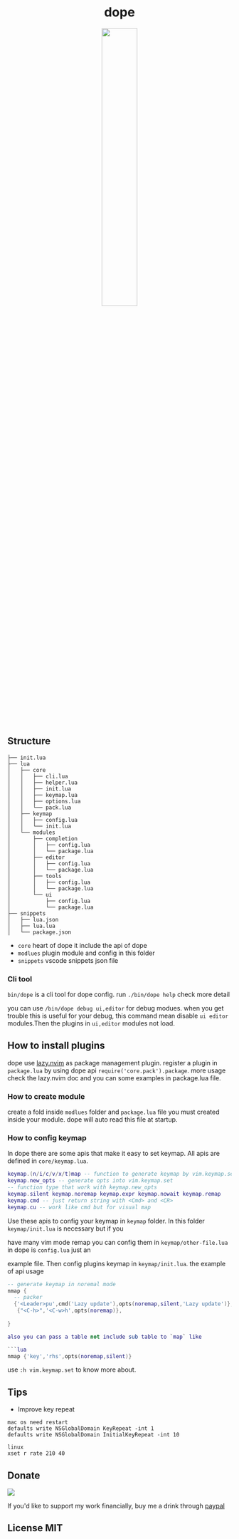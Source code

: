 <h1 align="center">
  <img
    src="https://raw.githubusercontent.com/catppuccin/catppuccin/main/assets/misc/transparent.png"
    height="30"
    width="0px"
  />
  dope
  <img
    src="https://raw.githubusercontent.com/catppuccin/catppuccin/main/assets/misc/transparent.png"
    height="30"
    width="0px"
  />
</h1>

<p align="center">
  <img src="https://user-images.githubusercontent.com/41671631/176990490-aeb6111b-41ea-4767-bc03-c0aee4774a4e.png"
  height = "40%"
  width = "40%"
  />
</p>

## Structure

```
├── init.lua
├── lua
│   ├── core
│   │   ├── cli.lua
│   │   ├── helper.lua
│   │   ├── init.lua
│   │   ├── keymap.lua
│   │   ├── options.lua
│   │   └── pack.lua
│   ├── keymap
│   │   ├── config.lua
│   │   └── init.lua
│   └── modules
│       ├── completion
│       │   ├── config.lua
│       │   └── package.lua
│       ├── editor
│       │   ├── config.lua
│       │   └── package.lua
│       ├── tools
│       │   ├── config.lua
│       │   └── package.lua
│       └── ui
│           ├── config.lua
│           └── package.lua
├── snippets
│   ├── lua.json
│   ├── lua.lua
│   └── package.json
```

- `core` heart of dope it include the api of dope
- `modlues` plugin module and config in this folder
- `snippets` vscode snippets json file


### Cli tool

`bin/dope` is a cli tool for dope config. run `./bin/dope help` check more detail

you can use `/bin/dope debug ui,editor` for debug modues. when you get trouble
this is useful for your debug, this command mean disable `ui editor` modules.Then
the plugins in `ui,editor` modules not load.

## How to install plugins

dope use [lazy.nvim](https://github.com/folk/lazy.nvim) as package management plugin. register a plugin in `package.lua` by using dope api `require('core.pack').package`. more usage check the
lazy.nvim doc and you can some examples in package.lua file.

### How to create module

create a fold inside `modlues` folder and `package.lua` file you must created inside your module.
dope will auto read this file at startup.


### How to config keymap

In dope there are some apis that make it easy to set keymap. All apis are defined in `core/keymap.lua`.

```lua
keymap.(n/i/c/v/x/t)map -- function to generate keymap by vim.keymap.set
keymap.new_opts -- generate opts into vim.keymap.set
-- function type that work with keymap.new_opts
keymap.silent keymap.noremap keymap.expr keymap.nowait keymap.remap
keymap.cmd -- just return string with <Cmd> and <CR>
keymap.cu -- work like cmd but for visual map
```

Use these apis to config your keymap in `keymap` folder. In this folder `keymap/init.lua` is necessary but if you

have many vim mode remap you can config them in `keymap/other-file.lua` in dope is `config.lua` just an

example file. Then config plugins keymap in `keymap/init.lua`. the example of api usage

```lua
-- generate keymap in noremal mode
nmap {
  -- packer
  {'<Leader>pu',cmd('Lazy update'),opts(noremap,silent,'Lazy update')},
   {"<C-h>",'<C-w>h',opts(noremap)},
  
}

also you can pass a table not include sub table to `map` like

```lua
nmap {'key','rhs',opts(noremap,silent)}
```

use `:h vim.keymap.set` to know more about.

## Tips

- Improve key repeat

```
mac os need restart
defaults write NSGlobalDomain KeyRepeat -int 1
defaults write NSGlobalDomain InitialKeyRepeat -int 10

linux
xset r rate 210 40
```

## Donate

[![](https://img.shields.io/badge/PayPal-00457C?style=for-the-badge&logo=paypal&logoColor=white)](https://paypal.me/bobbyhub)

If you'd like to support my work financially, buy me a drink through [paypal](https://paypal.me/bobbyhub)

## License MIT
